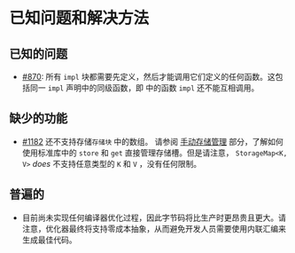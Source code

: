 # 已知问题和解决方法

## 已知的问题

* [#870](https://github.com/FuelLabs/sway/issues/870): 所有 `impl` 块都需要先定义，然后才能调用它们定义的任何函数。这包括同一 `impl` 声明中的同级函数，即 中的函数 `impl` 还不能互相调用。

## 缺少的功能

* [#1182](https://github.com/FuelLabs/sway/issues/1182) 还不支持存储`存储块` 中的数组。 请参阅 [手动存储管理](../blockchain-development/storage.md#manual-storage-management) 部分，了解如何使用标准库中的 `store` 和 `get` 直接管理存储槽。但是请注意， `StorageMap<K, V>` _does_ 不支持任意类型的 `K` 和 `V` ，没有任何限制。

## 普遍的

* 目前尚未实现任何编译器优化过程，因此字节码将比生产时更昂贵且更大。请注意，优化器最终将支持零成本抽象，从而避免开发人员需要使用内联汇编来生成最佳代码。
